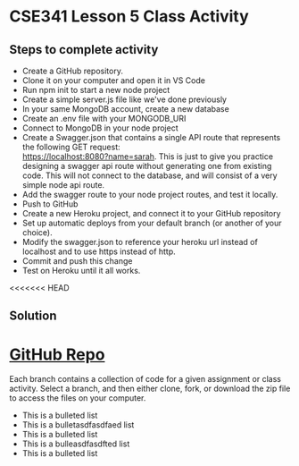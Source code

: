 # CSE341 Lesson 5 Class Activity

## Steps to complete activity

- Create a GitHub repository.
- Clone it on your computer and open it in VS Code
- Run npm init to start a new node project
- Create a simple server.js file like we've done previously
- In your same MongoDB account, create a new database
- Create an .env file with your MONGODB_URI
- Connect to MongoDB in your node project
- Create a Swagger.json that contains a single API route that represents the following GET request:  
  [https://localhost:8080?name=sarah](https://localhost:8080?name=sarah). This is just to give you practice designing a swagger api route without generating one from existing code. This will not connect to the database, and will consist of a very simple node api route.
- Add the swagger route to your node project routes, and test it locally.
- Push to GitHub
- Create a new Heroku project, and connect it to your GitHub repository
- Set up automatic deploys from your default branch (or another of your choice).
- Modify the swagger.json to reference your heroku url instead of localhost and to use https instead of http.
- Commit and push this change
- Test on Heroku until it all works.

<<<<<<< HEAD
## Solution

[GitHub Repo](https://github.com/byui-cse/cse341-code-student/tree/L05-class-complete)
=======
Each branch contains a collection of code for a given assignment or class activity. Select a branch, and then either clone, fork, or download the zip file to access the files on your computer.

- This is a bulleted list
- This is a bulletasdfasdfaed list
- This is a bulleted list
- This is a bulleasdfasdfted list
- This is a bulleted list
